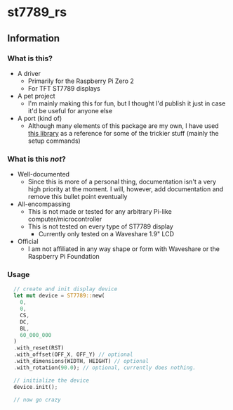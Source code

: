 # st7789_rs

## Information
### What is this?
- A driver
  - Primarily for the Raspberry Pi Zero 2
  - For TFT ST7789 displays
- A pet project
  - I'm mainly making this for fun, but I thought I'd publish it just in case it'd be useful for anyone else
- A port (kind of)
  - Although many elements of this package are my own, I have used [this library](https://github.com/pimoroni/st7789-python) as a reference for some of the trickier stuff (mainly the setup commands)

### What is this *not*?
- Well-documented
  - Since this is more of a personal thing, documentation isn't a very high priority at the moment. I will, however, add documentation and remove this bullet point eventually
- All-encompassing
  - This is not made or tested for any arbitrary Pi-like computer/microcontroller
  - This is not tested on every type of ST7789 display
    - Currently only tested on a Waveshare 1.9" LCD
- Official
  - I am not affiliated in any way shape or form with Waveshare or the Raspberry Pi Foundation

### Usage
```rust
  // create and init display device
  let mut device = ST7789::new(
    0,
    0,
    CS,
    DC,
    BL,
    60_000_000
  )
  .with_reset(RST)
  .with_offset(OFF_X, OFF_Y) // optional
  .with_dimensions(WIDTH, HEIGHT) // optional
  .with_rotation(90.0); // optional, currently does nothing.

  // initialize the device
  device.init();

  // now go crazy
```
